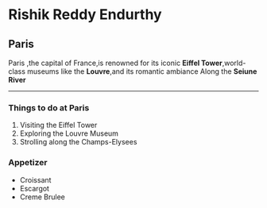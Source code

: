 #  Rishik Reddy Endurthy 
## Paris
Paris ,the capital of France,is renowned for its iconic **Eiffel Tower**,world-class museums like the **Louvre**,and its romantic ambiance Along the **Seiune River**

---

### Things to do at Paris 

1. Visiting the Eiffel Tower
2. Exploring the Louvre Museum
3. Strolling along the Champs-Elysees

### Appetizer 
- Croissant
- Escargot
- Creme Brulee